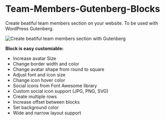 # Team-Members-Gutenberg-Blocks

Create beatiful team members section on your website. 
To be used with WordPress Gutenberg.


![Create beatiful team members section with Gutenberg](https://kenzap.com/website/img/screenshot-1.png)

<b>Block is easy customiable:</b>

<ul>
<li>Increase avatar Size</li>
<li>Change border width and color</li>
<li>Change avatar shape from round to square</li>
<li>Adjust font and icon size</li>
<li>Change icon hover color</li>
<li>Social icons from Font Awesome library</li>
<li>Custom social icon support (JPG, PNG, SVG)</li>
<li>Create multiple rows</li>
<li>Increase offset between blocks</li>
<li>Set background color</li>
<li>Wide and narrow layout support</li>
</ul>
